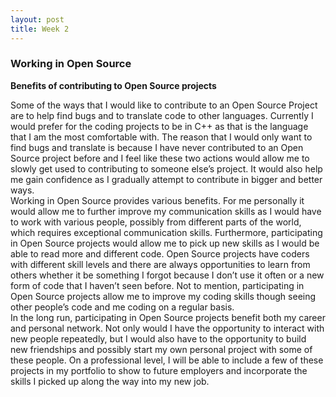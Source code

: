 ```yaml
---
layout: post
title: Week 2
---
```

### Working in Open Source  
**Benefits of contributing to Open Source projects** 
  
Some of the ways that I would like to contribute to an Open Source Project are to help find bugs and to translate code to other languages. Currently I would prefer for the coding projects to be in C++ as that is the language that I am the most comfortable with. The reason that I would only want to find bugs and translate is because I have never contributed to an Open Source project before and I feel like these two actions would allow me to slowly get used to contributing to someone else’s project. It would also help me gain confidence as I gradually attempt to contribute in bigger and better ways.   
	Working in Open Source provides various benefits. For me personally it would allow me to further improve my communication skills as I would have to work with various people, possibly from different parts of the world, which requires exceptional communication skills. Furthermore, participating in Open Source projects would allow me to pick up new skills as I would be able to read more and different code. Open Source projects have coders with different skill levels and there are always opportunities to learn from others whether it be something I forgot because I don’t use it often or a new form of code that I haven’t seen before. Not to mention, participating in Open Source projects allow me to improve my coding skills though seeing other people’s code and me coding on a regular basis.     
In the long run, participating in Open Source projects benefit both my career and personal network. Not only would I have the opportunity to interact with new people repeatedly, but I would also have to the opportunity to build new friendships and possibly start my own personal project with some of these people. On a professional level, I will be able to include a few of these projects in my portfolio to show to future employers and incorporate the skills I picked up along the way into my new job. 
